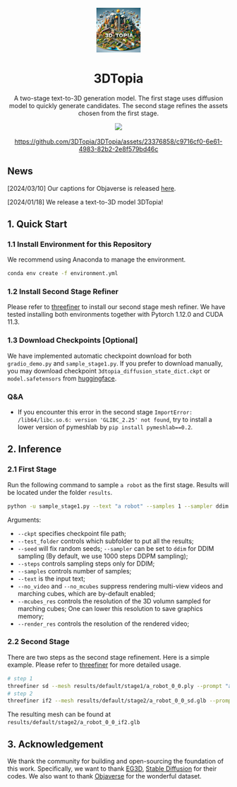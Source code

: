 <p align="center">
    <picture>
    <img alt="logo" src="assets/3dtopia.jpeg" width="20%">
    </picture>
</p>

<div align="center">
  <h1>3DTopia</h1>
  <p>
      A two-stage text-to-3D generation model. The first stage uses diffusion model to quickly generate candidates. The second stage refines the assets chosen from the first stage.
  </p>
  <img src="https://visitor-badge.laobi.icu/badge?page_id=3DTopia.3DTopia" />

  <p>
       
  </p>

https://github.com/3DTopia/3DTopia/assets/23376858/c9716cf0-6e61-4983-82b2-2e8f579bd46c
    
</div>

## News

[2024/03/10] Our captions for Objaverse is released [here](https://github.com/3DTopia/3DTopia/releases).

[2024/01/18] We release a text-to-3D model 3DTopia!

## 1. Quick Start

### 1.1 Install Environment for this Repository
We recommend using Anaconda to manage the environment.
```bash
conda env create -f environment.yml
```

### 1.2 Install Second Stage Refiner
Please refer to [threefiner](https://github.com/3DTopia/threefiner) to install our second stage mesh refiner. We have tested installing both environments together with Pytorch 1.12.0 and CUDA 11.3.

### 1.3 Download Checkpoints \[Optional\]
We have implemented automatic checkpoint download for both `gradio_demo.py` and `sample_stage1.py`. If you prefer to download manually, you may download checkpoint `3dtopia_diffusion_state_dict.ckpt` or `model.safetensors` from [huggingface](https://huggingface.co/hongfz16/3DTopia).

### Q&A
- If you encounter this error in the second stage `ImportError: /lib64/libc.so.6: version 'GLIBC_2.25' not found`, try to install a lower version of pymeshlab by `pip install pymeshlab==0.2`.

## 2. Inference

### 2.1 First Stage
Run the following command to sample `a robot` as the first stage. Results will be located under the folder `results`.
```bash
python -u sample_stage1.py --text "a robot" --samples 1 --sampler ddim --steps 200 --cfg_scale 7.5 --seed 0
```

Arguments:
- `--ckpt` specifies checkpoint file path;
- `--test_folder` controls which subfolder to put all the results;
- `--seed` will fix random seeds; `--sampler` can be set to `ddim` for DDIM sampling (By default, we use 1000 steps DDPM sampling);
- `--steps` controls sampling steps only for DDIM;
- `--samples` controls number of samples;
- `--text` is the input text;
- `--no_video` and `--no_mcubes` suppress rendering multi-view videos and marching cubes, which are by-default enabled;
- `--mcubes_res` controls the resolution of the 3D volumn sampled for marching cubes; One can lower this resolution to save graphics memory;
- `--render_res` controls the resolution of the rendered video;

### 2.2 Second Stage
There are two steps as the second stage refinement. Here is a simple example. Please refer to [threefiner](https://github.com/3DTopia/threefiner) for more detailed usage.
```bash
# step 1
threefiner sd --mesh results/default/stage1/a_robot_0_0.ply --prompt "a robot" --text_dir --front_dir='-y' --outdir results/default/stage2/ --save a_robot_0_0_sd.glb
# step 2
threefiner if2 --mesh results/default/stage2/a_robot_0_0_sd.glb --prompt "a robot" --outdir results/default/stage2/ --save a_robot_0_0_if2.glb
```
The resulting mesh can be found at `results/default/stage2/a_robot_0_0_if2.glb`

## 3. Acknowledgement
We thank the community for building and open-sourcing the foundation of this work. Specifically, we want to thank [EG3D](https://github.com/NVlabs/eg3d), [Stable Diffusion](https://github.com/CompVis/stable-diffusion) for their codes. We also want to thank [Objaverse](https://objaverse.allenai.org) for the wonderful dataset.
